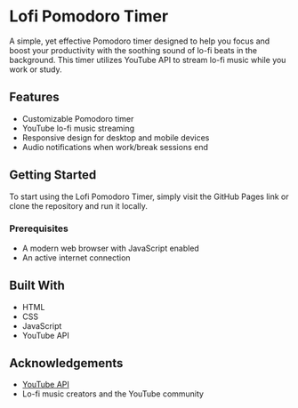 # Lofi Pomodoro Timer

A simple, yet effective Pomodoro timer designed to help you focus and boost your productivity with the soothing sound of lo-fi beats in the background. This timer utilizes YouTube API to stream lo-fi music while you work or study.

## Features

- Customizable Pomodoro timer 
- YouTube lo-fi music streaming
- Responsive design for desktop and mobile devices
- Audio notifications when work/break sessions end

## Getting Started

To start using the Lofi Pomodoro Timer, simply visit the GitHub Pages link or clone the repository and run it locally.

### Prerequisites

- A modern web browser with JavaScript enabled
- An active internet connection

## Built With

- HTML
- CSS
- JavaScript
- YouTube API

## Acknowledgements

- [YouTube API](https://developers.google.com/youtube/v3)
- Lo-fi music creators and the YouTube community
